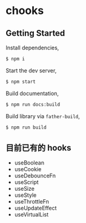 <!--
 * @Author: your name
 * @Date: 2020-12-23 11:48:15
 * @LastEditTime: 2021-03-30 16:56:34
 * @LastEditors: your name
 * @Description: In User Settings Edit
 * @FilePath: /chooks/README.md
-->

# chooks

## Getting Started

Install dependencies,

```bash
$ npm i
```

Start the dev server,

```bash
$ npm start
```

Build documentation,

```bash
$ npm run docs:build
```

Build library via `father-build`,

```bash
$ npm run build
```

## 目前已有的 hooks

- useBoolean
- useCookie
- useDebounceFn
- useScript
- useSize
- useStyle
- useThrottleFn
- useUpdateEffect
- useVirtualList
